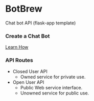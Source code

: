 # BotBrew
Chat bot API (flask-app template)

### Create a Chat Bot
[Learn How](http://artisancommons.pythonanywhere.com/)

### API Routes
- Closed User API
  - Owned service for private use.
- Open User API
  - Public Web service interface.
  - Unowned service for public use.
